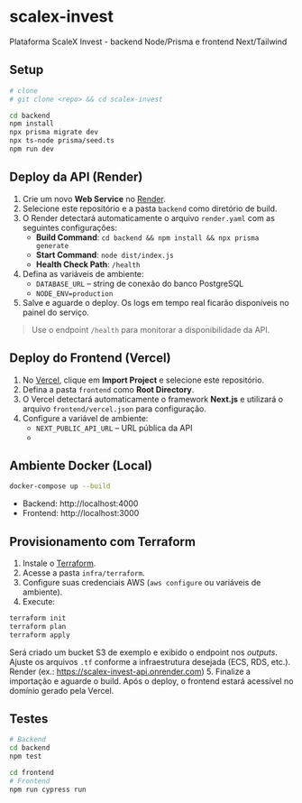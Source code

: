 # scalex-invest
Plataforma ScaleX Invest - backend Node/Prisma e frontend Next/Tailwind

## Setup

```bash
# clone
# git clone <repo> && cd scalex-invest

cd backend
npm install
npx prisma migrate dev
npx ts-node prisma/seed.ts
npm run dev
```

## Deploy da API (Render)

1. Crie um novo **Web Service** no [Render](https://render.com/).
2. Selecione este repositório e a pasta `backend` como diretório de build.
3. O Render detectará automaticamente o arquivo `render.yaml` com as seguintes configurações:
   - **Build Command**: `cd backend && npm install && npx prisma generate`
   - **Start Command**: `node dist/index.js`
   - **Health Check Path**: `/health`
4. Defina as variáveis de ambiente:
   - `DATABASE_URL` – string de conexão do banco PostgreSQL
   - `NODE_ENV=production`
5. Salve e aguarde o deploy. Os logs em tempo real ficarão disponíveis no painel do serviço.

> Use o endpoint `/health` para monitorar a disponibilidade da API.

## Deploy do Frontend (Vercel)

1. No [Vercel](https://vercel.com/), clique em **Import Project** e selecione este repositório.
2. Defina a pasta `frontend` como **Root Directory**.
3. O Vercel detectará automaticamente o framework **Next.js** e utilizará o arquivo `frontend/vercel.json` para configuração.
4. Configure a variável de ambiente:
   - `NEXT_PUBLIC_API_URL` – URL pública da API
   - 

## Ambiente Docker (Local)

```bash
docker-compose up --build
```

- Backend: http://localhost:4000
- Frontend: http://localhost:3000

## Provisionamento com Terraform

1. Instale o [Terraform](https://terraform.io).
2. Acesse a pasta `infra/terraform`.
3. Configure suas credenciais AWS (`aws configure` ou variáveis de ambiente).
4. Execute:

```bash
terraform init
terraform plan
terraform apply
```

Será criado um bucket S3 de exemplo e exibido o endpoint nos *outputs*. Ajuste os arquivos `.tf` conforme a infraestrutura desejada (ECS, RDS, etc.).
 Render (ex.: https://scalex-invest-api.onrender.com)
5. Finalize a importação e aguarde o build. Após o deploy, o frontend estará acessível no domínio gerado pela Vercel.

## Testes

```bash
# Backend
cd backend
npm test

cd frontend
# Frontend
npm run cypress run
```

